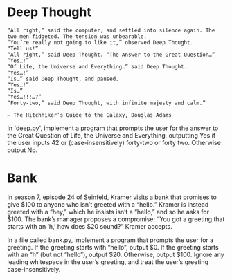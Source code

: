 # Deep Thought

    “All right,” said the computer, and settled into silence again. The two men fidgeted. The tension was unbearable.
    “You’re really not going to like it,” observed Deep Thought.
    “Tell us!”
    “All right,” said Deep Thought. “The Answer to the Great Question…”
    “Yes…!”
    “Of Life, the Universe and Everything…” said Deep Thought.
    “Yes…!”
    “Is…” said Deep Thought, and paused.
    “Yes…!”
    “Is…”
    “Yes…!!!…?”
    “Forty-two,” said Deep Thought, with infinite majesty and calm.”

    — The Hitchhiker’s Guide to the Galaxy, Douglas Adams

In 'deep.py', implement a program that prompts the user for the answer to the Great Question of Life, the Universe and Everything, outputting Yes if the user inputs 42 or (case-insensitively) forty-two or forty two. Otherwise output No.


# Bank

In season 7, episode 24 of Seinfeld, Kramer visits a bank that promises to give $100 to anyone who isn’t greeted with a “hello.” Kramer is instead greeted with a “hey,” which he insists isn’t a “hello,” and so he asks for $100. The bank’s manager proposes a compromise: “You got a greeting that starts with an ‘h,’ how does $20 sound?” Kramer accepts.

In a file called bank.py, implement a program that prompts the user for a greeting. If the greeting starts with “hello”, output $0. If the greeting starts with an “h” (but not “hello”), output $20. Otherwise, output $100. Ignore any leading whitespace in the user’s greeting, and treat the user’s greeting case-insensitively.